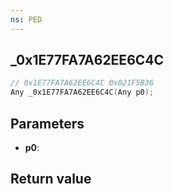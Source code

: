 ```yaml
---
ns: PED
---
```

## _0x1E77FA7A62EE6C4C

```c
// 0x1E77FA7A62EE6C4C 0x021F5B36
Any _0x1E77FA7A62EE6C4C(Any p0);
```


## Parameters
* **p0**: 

## Return value
